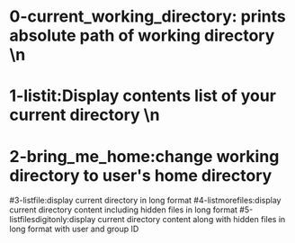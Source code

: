 # 0-current_working_directory: prints absolute path of working directory \n
# 1-listit:Display contents list of your current directory \n
# 2-bring_me_home:change working directory to user's home directory
#3-listfile:display current directory in long format
#4-listmorefiles:display current directory content including hidden files in long format
#5-listfilesdigitonly:display current directory content along with hidden files in long format with user and group ID
